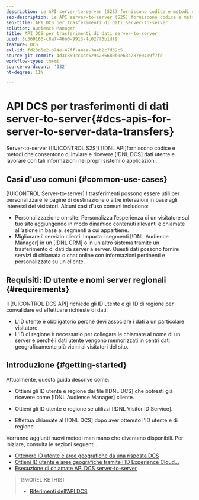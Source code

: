 ```yaml
---
description: Le API server-to-server (S2S) forniscono codice e metodi che consentono di inviare e ricevere dati utente DCS e lavorare con tali informazioni nei propri sistemi o applicazioni.
seo-description: Le API server-to-server (S2S) forniscono codice e metodi che consentono di inviare e ricevere dati utente DCS e lavorare con tali informazioni nei propri sistemi o applicazioni.
seo-title: API DCS per trasferimenti di dati server-to-server
solution: Audience Manager
title: API DCS per trasferimenti di dati server-to-server
uuid: 8c369166-c8a7-46b0-9913-4c027f5b1df9
feature: DCS
exl-id: fd23d5e2-b74e-47ff-a4aa-3a4b2c7d39c5
source-git-commit: 4d3c859cc4dc5294286680b0e63c287e0409f7fd
workflow-type: tm+mt
source-wordcount: '332'
ht-degree: 11%

---
```


# API DCS per trasferimenti di dati server-to-server{#dcs-apis-for-server-to-server-data-transfers}

Server-to-server ([!UICONTROL S2S]) [!DNL API]forniscono codice e metodi che consentono di inviare e ricevere [!DNL DCS] dati utente e lavorare con tali informazioni nei propri sistemi o applicazioni.

## Casi d&#39;uso comuni {#common-use-cases}

[!UICONTROL Server-to-server] I trasferimenti possono essere utili per personalizzare le pagine di destinazione o altre interazioni in base agli interessi dei visitatori. Alcuni casi d’uso comuni includono:

* Personalizzazione on-site: Personalizza l’esperienza di un visitatore sul tuo sito aggiungendo in modo dinamico contenuti rilevanti e chiamate all’azione in base ai segmenti a cui appartiene.
* Migliorare il servizio clienti: Importa i segmenti [!DNL Audience Manager] in un [!DNL CRM] o in un altro sistema tramite un trasferimento di dati da server a server. Questi dati possono fornire servizi di chiamata o chat online con informazioni pertinenti e personalizzate su un cliente.

## Requisiti: ID utente e nomi server regionali {#requirements}

Il [!UICONTROL DCS API] richiede gli ID utente e gli ID di regione per convalidare ed effettuare richieste di dati.

* L&#39;ID utente è obbligatorio perché devi associare i dati a un particolare visitatore.
* L&#39;ID di regione è necessario per collegare le chiamate al nome di un server e perché i dati utente vengono memorizzati in centri dati geograficamente più vicini ai visitatori del sito.

## Introduzione {#getting-started}

Attualmente, questa guida descrive come:

* Ottieni gli ID utente e regione dai file [!DNL DCS] che potresti già ricevere come [!DNL Audience Manager] cliente.

* Ottieni gli ID utente e regione se utilizzi [!DNL Visitor ID Service].
* Effettua chiamate al [!DNL DCS] dopo aver ottenuto l&#39;ID utente e di regione.

Verranno aggiunti nuovi metodi man mano che diventano disponibili. Per iniziare, consulta le sezioni seguenti .

* [Ottenere ID utente e aree geografiche da una risposta DCS](dcs-aam-ids.md)
* [Ottieni ID utente e aree geografiche tramite l’ID Experience Cloud...](dcs-mcid-ids.md)
* [Esecuzione di chiamate API DCS server-to-server](dcs-s2s-calls.md)

>[!MORELIKETHIS]
>
>* [Riferimenti dell’API DCS ](../../../api/dcs-intro/dcs-api-reference/dcs-api-methods.md)

